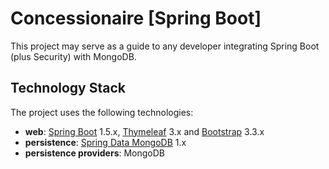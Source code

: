 # Concessionaire [Spring Boot]
This project may serve as a guide to any developer integrating Spring Boot (plus Security) with MongoDB.

## Technology Stack
The project uses the following technologies: <br/>
- **web**: [Spring Boot](https://projects.spring.io/spring-boot/) 1.5.x,
 [Thymeleaf](http://www.thymeleaf.org/) 3.x 
 and [Bootstrap](http://getbootstrap.com) 3.3.x <br/>
- **persistence**: [Spring Data MongoDB](http://projects.spring.io/spring-data-mongodb) 1.x <br/>
- **persistence providers**: MongoDB
